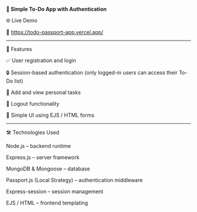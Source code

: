 **📝 Simple To-Do App with Authentication**

🌐 Live Demo

🔗 https://todo-passport-app.vercel.app/

------------------------------------------------

🌟 Features

✅ User registration and login

🔒 Session-based authentication (only logged-in users can access their To-Do list)

📝 Add and view personal tasks

🔄 Logout functionality

🎨 Simple UI using EJS / HTML forms

------------------------------------

🛠️ Technologies Used

Node.js – backend runtime

Express.js – server framework

MongoDB & Mongoose – database

Passport.js (Local Strategy) – authentication middleware

Express-session – session management

EJS / HTML – frontend templating


